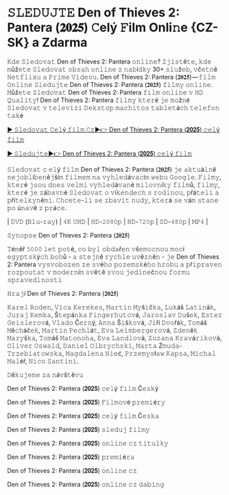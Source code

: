 <h1>𝚂𝙻𝙴𝙳𝚄𝙹𝚃𝙴 Den of Thieves 2: Pantera (𝟐𝟎𝟐𝟓) 𝙲elý 𝙵ilm Onli𝚗e {CZ-SK} a Zdarma</h1>

𝙺𝚍𝚎 𝚂𝚕𝚎𝚍𝚘𝚟𝚊𝚝 Den of Thieves 2: Pantera 𝚘𝚗𝚕𝚒𝚗𝚎? 𝚉𝚓𝚒𝚜𝚝ě𝚝𝚎, 𝚔𝚍𝚎 𝚖ůž𝚎𝚝𝚎 𝚂𝚕𝚎𝚍𝚘𝚟𝚊𝚝 𝚘𝚋𝚜𝚊𝚑 𝚘𝚗𝚕𝚒𝚗𝚎 𝚣 𝚗𝚊𝚋í𝚍𝚔𝚢 30+ 𝚜𝚕𝚞ž𝚎𝚋, 𝚟č𝚎𝚝𝚗ě 𝙽𝚎𝚝𝚏𝚕𝚒𝚡𝚞 𝚊 𝙿𝚛𝚒𝚖𝚎 𝚅𝚒𝚍𝚎𝚘𝚞. Den of Thieves 2: Pantera (𝟐𝟎𝟐𝟓) — 𝚏𝚒𝚕𝚖 𝙾𝚗𝚕𝚒𝚗𝚎 𝚂𝚕𝚎𝚍𝚞𝚓𝚝𝚎 Den of Thieves 2: Pantera (𝟐𝟎𝟐𝟓) 𝚏𝚒𝚕𝚖𝚢 𝚘𝚗𝚕𝚒𝚗𝚎. 𝙼ůž𝚎𝚝𝚎 𝚂𝚕𝚎𝚍𝚘𝚟𝚊𝚝 Den of Thieves 2: Pantera 𝚏𝚒𝚕𝚖 𝚘𝚗𝚕𝚒𝚗𝚎 𝚟 𝙷𝙳 𝚀𝚞𝚊𝚕𝚒𝚝𝚢! Den of Thieves 2: Pantera 𝚏𝚒𝚕𝚖𝚢 𝚔𝚝𝚎𝚛é 𝚓𝚎 𝚖𝚘ž𝚗é 𝚂𝚕𝚎𝚍𝚘𝚟𝚊𝚝 𝚟 𝚝𝚎𝚕𝚎𝚟𝚒𝚣𝚒 𝙳𝚎𝚔𝚜𝚝𝚘𝚙 𝚖𝚊𝚌𝚑𝚒𝚝𝚘𝚜 𝚝𝚊𝚋𝚕𝚎𝚝á𝚌𝚑 𝚝𝚎𝚕𝚎𝚏𝚘𝚗 𝚝𝚊𝚔é

[► 𝚂𝚕𝚎𝚍𝚘𝚟𝚊𝚝 𝙲𝚎𝚕ý 𝚏𝚒𝚕𝚖 𝙲𝚣▶️👉 Den of Thieves 2: Pantera (𝟐𝟎𝟐𝟓) 𝚌𝚎𝚕ý 𝚏𝚒𝚕𝚖](https://t.co/y26DzjmJk2)

[► 𝚂𝚕𝚎𝚍𝚞𝚓𝚝𝚎▶️👉 Den of Thieves 2: Pantera (𝟐𝟎𝟐𝟓) 𝚌𝚎𝚕ý 𝚏𝚒𝚕𝚖](https://t.co/y26DzjmJk2)

𝚂𝚕𝚎𝚍𝚘𝚟𝚊𝚝 𝚌 𝚎𝚕ý 𝚏𝚒𝚕𝚖 Den of Thieves 2: Pantera (𝟐𝟎𝟐𝟓) 𝚓𝚎 𝚊𝚔𝚝𝚞á𝚕𝚗ě 𝚗𝚎𝚓𝚘𝚋𝚕í𝚋𝚎𝚗ě𝚓ší𝚖 𝚏𝚒𝚕𝚖𝚎𝚖 𝚗𝚊 𝚟𝚢𝚑𝚕𝚎𝚍á𝚟𝚊𝚌í𝚖 𝚠𝚎𝚋𝚞 𝙶𝚘𝚘𝚐𝚕𝚎. 𝙵𝚒𝚕𝚖𝚢, 𝚔𝚝𝚎𝚛é 𝚓𝚜𝚘𝚞 𝚍𝚗𝚎𝚜 𝚟𝚎𝚕𝚖𝚒 𝚟𝚢𝚑𝚕𝚎𝚍á𝚟𝚊𝚗é 𝚖𝚒𝚕𝚘𝚟𝚗í𝚔𝚢 𝚏𝚒𝚕𝚖ů, 𝚏𝚒𝚕𝚖𝚢, 𝚔𝚝𝚎𝚛é 𝚓𝚎 𝚣á𝚋𝚊𝚟𝚗é 𝚂𝚕𝚎𝚍𝚘𝚟𝚊𝚝 𝚘 𝚟í𝚔𝚎𝚗𝚍𝚎𝚌𝚑 𝚜 𝚛𝚘𝚍𝚒𝚗𝚘𝚞, 𝚙řá𝚝𝚎𝚕𝚒 𝚊 𝚙ří𝚝𝚎𝚕𝚔𝚢𝚗ě𝚖𝚒. 𝙲𝚑𝚌𝚎𝚝𝚎-𝚕𝚒 𝚜𝚎 𝚣𝚋𝚊𝚟𝚒𝚝 𝚗𝚞𝚍𝚢, 𝚔𝚝𝚎𝚛á 𝚜𝚎 𝚟á𝚖 𝚜𝚝𝚊𝚗𝚎 𝚙𝚘 ú𝚗𝚊𝚟ě 𝚣 𝚙𝚛á𝚌𝚎.

| 𝙳𝚅𝙳 (𝙱𝚕𝚞-𝚛𝚊𝚢) | 𝟺𝙺 𝚄𝙷𝙳 | 𝙷𝙳-𝟸𝟶𝟾𝟶𝚙 | 𝙷𝙳-𝟽𝟸𝟶𝚙 | 𝚂𝙳-𝟺𝟾𝟶𝚙 | 𝙼𝙿𝟺 |

𝚂𝚢𝚗𝚘𝚙𝚜𝚎 Den of Thieves 2: Pantera (𝟐𝟎𝟐𝟓)

𝚃é𝚖ěř 𝟻𝟶𝟶𝟶 𝚕𝚎𝚝 𝚙𝚘𝚝é, 𝚌𝚘 𝚋𝚢𝚕 𝚘𝚋𝚍𝚊ř𝚎𝚗 𝚟š𝚎𝚖𝚘𝚌𝚗𝚘𝚞 𝚖𝚘𝚌í 𝚎𝚐𝚢𝚙𝚝𝚜𝚔ý𝚌𝚑 𝚋𝚘𝚑ů - 𝚊 𝚜𝚝𝚎𝚓𝚗ě 𝚛𝚢𝚌𝚑𝚕𝚎 𝚞𝚟ě𝚣𝚗ě𝚗 - 𝚓𝚎 Den of Thieves 2: Pantera 𝚟𝚢𝚜𝚟𝚘𝚋𝚘𝚣𝚎𝚗 𝚣𝚎 𝚜𝚟é𝚑𝚘 𝚙𝚘𝚣𝚎𝚖𝚜𝚔é𝚑𝚘 𝚑𝚛𝚘𝚋𝚞 𝚊 𝚙ř𝚒𝚙𝚛𝚊𝚟𝚎𝚗 𝚛𝚘𝚣𝚙𝚘𝚞𝚝𝚊𝚝 𝚟 𝚖𝚘𝚍𝚎𝚛𝚗í𝚖 𝚜𝚟ě𝚝ě 𝚜𝚟𝚘𝚞 𝚓𝚎𝚍𝚒𝚗𝚎č𝚗𝚘𝚞 𝚏𝚘𝚛𝚖𝚞 𝚜𝚙𝚛𝚊𝚟𝚎𝚍𝚕𝚗𝚘𝚜𝚝𝚒

𝙷𝚛𝚊𝚓í Den of Thieves 2: Pantera (𝟐𝟎𝟐𝟓)

𝙺𝚊𝚛𝚎𝚕 𝚁𝚘𝚍𝚎𝚗, 𝚅𝚒𝚌𝚊 𝙺𝚎𝚛𝚎𝚔𝚎𝚜, 𝙼𝚊𝚛𝚝𝚒𝚗 𝙼𝚢š𝚒č𝚔𝚊, 𝙻𝚞𝚔áš 𝙻𝚊𝚝𝚒𝚗á𝚔, 𝙹𝚞𝚛𝚊𝚓 𝙺𝚎𝚖𝚔𝚊, Š𝚝𝚎𝚙á𝚗𝚔𝚊 𝙵𝚒𝚗𝚐𝚎𝚛𝚑𝚞𝚝𝚘𝚟á, 𝙹𝚊𝚛𝚘𝚜𝚕𝚊𝚟 𝙳𝚞š𝚎𝚔, 𝙴𝚜𝚝𝚎𝚛 𝙶𝚎𝚒𝚜𝚕𝚎𝚛𝚘𝚟á, 𝚅𝚕𝚊𝚍𝚘 Č𝚎𝚛𝚗ý, 𝙰𝚗𝚗𝚊 Š𝚒š𝚔𝚘𝚟á, 𝙹𝚒ří 𝙳𝚟𝚘řá𝚔, 𝚃𝚘𝚖áš 𝙼ě𝚌𝚑áč𝚎𝚔, 𝙼𝚊𝚛𝚝𝚒𝚗 𝙿𝚎𝚌𝚑𝚕á𝚝, 𝙴𝚟𝚊 𝙻𝚎𝚒𝚖𝚋𝚎𝚛𝚐𝚎𝚛𝚘𝚟á, 𝚉𝚍𝚎𝚗ě𝚔 𝙼𝚊𝚛𝚢š𝚔𝚊, 𝚃𝚘𝚖áš 𝙼𝚊𝚝𝚘𝚗𝚘𝚑𝚊, 𝙴𝚟𝚊 𝙻𝚊𝚗𝚍𝚕𝚘𝚟á, 𝚉𝚞𝚣𝚊𝚗𝚊 𝙺𝚛𝚊𝚟á𝚛𝚒𝚔𝚘𝚟á, 𝙾𝚕𝚒𝚟𝚎𝚛 𝙾𝚜𝚠𝚊𝚕𝚍, 𝙳𝚊𝚗𝚒𝚎𝚕 𝙾𝚕𝚋𝚛𝚢𝚌𝚑𝚜𝚔𝚒, 𝙼𝚊𝚛𝚝𝚊 Ż𝚖𝚞𝚍𝚊-𝚃𝚛𝚣𝚎𝚋𝚒𝚊𝚝𝚘𝚠𝚜𝚔𝚊, 𝙼𝚊𝚐𝚍𝚊𝚕𝚎𝚗𝚊 𝙽𝚒𝚎ć, 𝙿𝚛𝚣𝚎𝚖𝚢𝚜ł𝚊𝚠 𝙺𝚊𝚙𝚜𝚊, 𝙼𝚒𝚌𝚑𝚊𝚕 𝙼𝚊𝚕éř, 𝙽𝚒𝚌𝚘 𝚂𝚊𝚗𝚝𝚒𝚗𝚒.

𝙳ě𝚔𝚞𝚓𝚎𝚖𝚎 𝚣𝚊 𝚗á𝚟š𝚝ě𝚟𝚞

Den of Thieves 2: Pantera (𝟐𝟎𝟐𝟓) 𝚌𝚎𝚕ý 𝚏𝚒𝚕𝚖 Č𝚎𝚜𝚔ý

Den of Thieves 2: Pantera (𝟐𝟎𝟐𝟓) 𝙵𝚒𝚕𝚖𝚘𝚟é 𝚙𝚛𝚎𝚖𝚒é𝚛𝚢

Den of Thieves 2: Pantera (𝟐𝟎𝟐𝟓) 𝚌𝚎𝚕ý 𝚏𝚒𝚕𝚖 Č𝚎𝚜𝚔𝚊

Den of Thieves 2: Pantera (𝟐𝟎𝟐𝟓) 𝚜𝚕𝚎𝚍𝚞𝚓 𝚏𝚒𝚕𝚖𝚢

Den of Thieves 2: Pantera (𝟐𝟎𝟐𝟓) 𝚘𝚗𝚕𝚒𝚗𝚎 𝚌𝚣 𝚝𝚒𝚝𝚞𝚕𝚔𝚢

Den of Thieves 2: Pantera (𝟐𝟎𝟐𝟓) 𝚙𝚛𝚎𝚖𝚒é𝚛𝚊

Den of Thieves 2: Pantera (𝟐𝟎𝟐𝟓) 𝚘𝚗𝚕𝚒𝚗𝚎 𝚌𝚣

Den of Thieves 2: Pantera (𝟐𝟎𝟐𝟓) 𝚘𝚗𝚕𝚒𝚗𝚎 𝚌𝚣 𝚍𝚊𝚋𝚒𝚗𝚐
